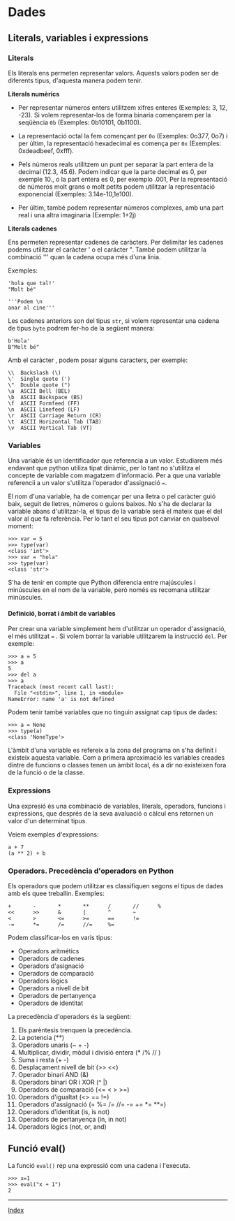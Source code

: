 # Dades

## Literals, variables i expressions

### Literals

Els literals ens permeten representar valors. Aquests valors poden ser de diferents tipus, d'aquesta manera podem tenir.

**Literals numèrics**

* Per representar números enters utilitzem xifres enteres (Exemples: 3, 12, -23). Si volem representar-los de forma binaria començarem per la seqüència `0b` (Exemples: 0b10101, 0b1100). 
  
* La representació octal la fem començant per `0o` (Exemples: 0o377, 0o7) i per últim, la representació hexadecimal es comença per `0x` (Exemples: 0xdeadbeef, 0xfff).

* Pels números reals utilitzem un punt per separar la part entera de la decimal (12.3, 45.6). Podem indicar que la parte decimal es 0, per exemple 10., o la part entera es 0, per exemplo .001, Per la representació de números molt grans o molt petits podem utilitzar la representació exponencial (Exemples: 3.14e-10,1e100).

* Per últim, també podem representar números complexes, amb una part real i una altra imaginaria (Exemple: 1+2j)

**Literals cadenes**

Ens permeten representar cadenes de caràcters. Per delimitar les cadenes podems utilitzar el caràcter ' o el carácter ". També podem utilitzar la combinació ''' quan la cadena ocupa més d'una línia. 

Exemples:

	'hola que tal!'
	"Molt bé"

	'''Podem \n
	anar al cine'''

Les cadenes anteriors son del tipus `str`, si volem representar una cadena de tipus `byte` podrem fer-ho de la següent manera:

	b'Hola'
	B"Molt bé"

Amb el caràcter \, podem posar alguns caracters, per exemple:

	\\ 	Backslash (\) 	 
	\' 	Single quote (') 	 
	\" 	Double quote (") 	 
	\a 	ASCII Bell (BEL) 	 
	\b 	ASCII Backspace (BS) 	 
	\f 	ASCII Formfeed (FF) 	 
	\n 	ASCII Linefeed (LF) 	 
	\r 	ASCII Carriage Return (CR) 	 
	\t 	ASCII Horizontal Tab (TAB) 	 
	\v 	ASCII Vertical Tab (VT)


### Variables

Una variable és un identificador que referencia a un valor. Estudiarem més endavant que python utiliza tipat dinàmic, per lo tant no s'utilitza el concepte de variable com magatzem d'informació. Per a que una variable referencii a un valor s'utilitza l'operador d'assignació `=`.

El nom d'una variable, ha de començar per una lletra o pel caràcter guió baix, seguit de lletres, números o guions baixos. No s'ha de declarar la variable abans d'utilitzar-la, el tipus de la variable será el mateix que el del valor al que fa referència. Per lo tant el seu tipus pot canviar en qualsevol moment:

	>>> var = 5
	>>> type(var)
	<class 'int'>
	>>> var = "hola"
	>>> type(var)
	<class 'str'>

S'ha de tenir en compte que Python diferencia entre majúscules i minúscules en el nom de la variable, però només es recomana utilitzar minúscules.

#### Definició, borrat i ámbit de variables

Per crear una variable simplement hem d'utilitzar un operador d'assignació, el més utilitzat `=` . Si volem borrar la variable utilitzarem la instrucció `del`. Per exemple:

	>>> a = 5
	>>> a
	5
	>>> del a
	>>> a
	Traceback (most recent call last):
	  File "<stdin>", line 1, in <module>
	NameError: name 'a' is not defined

Podem tenir també variables que no tinguin assignat cap tipus de dades:

	>>> a = None
	>>> type(a)
	<class 'NoneType'>

L'àmbit d'una variable es refereix a la zona del programa on s'ha definit i existeix aquesta variable. Com a primera aproximació les variables creades dintre de funcions o classes tenen un àmbit local, és a dir no existeixen fora de la funció o de la classe.


### Expressions

Una expresió és una combinació de variables, literals, operadors, funcions i expressions, que després de la seva avaluació o càlcul ens retornen un valor d'un determinat tipus. 

Veiem exemples d'expressions:

	a + 7
	(a ** 2) + b


### Operadors. Precedència d'operadors en Python

Els operadors que podem utilitzar es classifiquen segons el tipus de dades amb els quee treballin. Exemples:

	+       -       *       **      /       //      %
	<<      >>      &       |       ^       ~
	<       >       <=      >=      ==      !=
	-=      *=      /=      //=     %=

Podem classificar-los en varis tipus:

* Operadors aritmétics
* Operadors de cadenes
* Operadors d'asignació
* Operadors de comparació
* Operadors lògics
* Operadors a nivell de bit
* Operadors de pertanyença
* Operadors de identitat

La precedència d'operadors és la següent:

1. Els parèntesis trenquen la precedència.
2. La potencia (**)
3. Operadors unaris (~ + -)
4. Multiplicar, dividir, mòdul i divisió entera (* /% // )
5. Suma i resta (+ -)
6. Desplaçament nivell de bit (>> <<)
7. Operador binari AND (&)
8. Operadors binari OR i XOR (^ |)
9. Operadors de comparació (<= < > >=)
10. Operadors d'igualtat (<> == !=)
11. Operadors d'assignació (= %= /= //= -= += *= **=)
12. Operadors d'identitat (is, is not)
13. Operadors de pertanyença (in, in not)
14. Operadors lògics (not, or, and)

## Funció eval()

La funció `eval()` rep una expressió com una cadena i l'executa.

	>>> x=1
	>>> eval("x + 1")
	2

***
[Index](../../../README.md)
